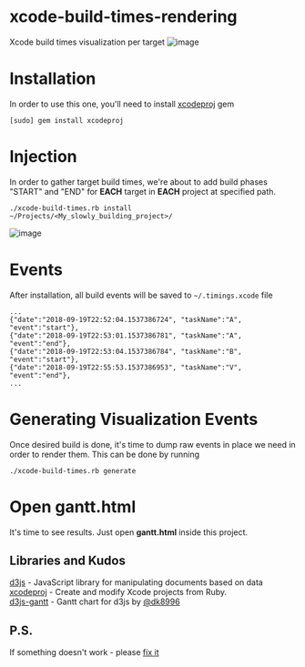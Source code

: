 # xcode-build-times-rendering
Xcode build times visualization per target
![image](https://user-images.githubusercontent.com/119268/45782819-abd2aa00-bc6c-11e8-9ee0-114c020f238a.png)

# Installation
In order to use this one, you'll need to install [xcodeproj](https://www.rubydoc.info/gems/xcodeproj) gem
```
[sudo] gem install xcodeproj
```
# Injection
In order to gather target build times, we're about to add build phases "START" and "END" for **EACH** target in **EACH** project at specified path.
```
./xcode-build-times.rb install ~/Projects/<My_slowly_building_project>/
```
![image](https://user-images.githubusercontent.com/119268/45782420-898c5c80-bc6b-11e8-9200-d54dbc5ea56f.png)

# Events
After installation, all build events will be saved to `~/.timings.xcode` file
```
...
{"date":"2018-09-19T22:52:04.1537386724", "taskName":"A", "event":"start"},
{"date":"2018-09-19T22:53:01.1537386781", "taskName":"A", "event":"end"},
{"date":"2018-09-19T22:53:04.1537386784", "taskName":"B", "event":"start"},
{"date":"2018-09-19T22:55:53.1537386953", "taskName":"V", "event":"end"},
...
```

# Generating Visualization Events
Once desired build is done, it's time to dump raw events in place we need in order to render them.
This can be done by running
```
./xcode-build-times.rb generate
```

# Open gantt.html
It's time to see results. Just open **gantt.html** inside this project.

## Libraries and Kudos
[d3js](https://d3js.org/) - JavaScript library for manipulating documents based on data  
[xcodeproj](https://github.com/CocoaPods/Xcodeproj) - Create and modify Xcode projects from Ruby.  
[d3js-gantt](https://github.com/dk8996/Gantt-Chart) - Gantt chart for d3js by [@dk8996](https://github.com/dk8996)

## P.S.
If something doesn't work - please [fix it](https://github.com/PaulTaykalo/xcode-build-times-rendering/pulls)
